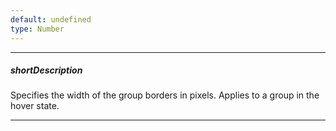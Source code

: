 ```yaml
---
default: undefined
type: Number
---
```

---
##### shortDescription
Specifies the width of the group borders in pixels. Applies to a group in the hover state.

---
